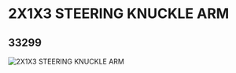 # 2X1X3 STEERING KNUCKLE ARM
## 33299
![2X1X3 STEERING KNUCKLE ARM](https://lc-www-live-s.legocdn.com/media/bricks/5/2/4140012.jpg)